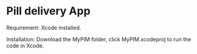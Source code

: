 # Pill delivery App
 
Requirement: Xcode installed. 
 
Installation: Download the MyPIM folder, click MyPIM.xcodeproj to run the code in Xcode.

